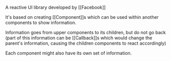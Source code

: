 A reactive UI library developed by [[Facebook]]

It's based on creating [[Component]]s which can be used within another components to show information.

Information goes from upper components to its children, but do not go back (part of this information can be [[Callback]]s which would change the parent's information, causing the children components to react accordingly)

Each component might also have its own set of information.